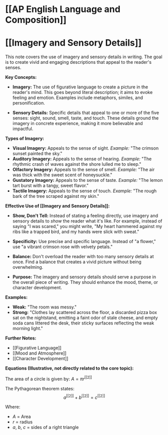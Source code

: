 # [[AP English Language and Composition]]
# [[Imagery and Sensory Details]]

This note covers the use of imagery and sensory details in writing.  The goal is to create vivid and engaging descriptions that appeal to the reader's senses.

**Key Concepts:**

* **Imagery:**  The use of figurative language to create a picture in the reader's mind. This goes beyond literal description; it aims to evoke feeling and emotion.  Examples include metaphors, similes, and personification.

* **Sensory Details:**  Specific details that appeal to one or more of the five senses: sight, sound, smell, taste, and touch.  These details ground the imagery in concrete experience, making it more believable and impactful.


**Types of Imagery:**

* **Visual Imagery:**  Appeals to the sense of sight.  *Example:* "The crimson sunset painted the sky."
* **Auditory Imagery:** Appeals to the sense of hearing. *Example:* "The rhythmic crash of waves against the shore lulled me to sleep."
* **Olfactory Imagery:** Appeals to the sense of smell. *Example:* "The air was thick with the sweet scent of honeysuckle."
* **Gustatory Imagery:** Appeals to the sense of taste. *Example:* "The lemon tart burst with a tangy, sweet flavor."
* **Tactile Imagery:** Appeals to the sense of touch. *Example:* "The rough bark of the tree scraped against my skin."


**Effective Use of [[Imagery and Sensory Details]]:**

* **Show, Don't Tell:** Instead of stating a feeling directly, use imagery and sensory details to *show* the reader what it's like.  For example, instead of saying "I was scared," you might write, "My heart hammered against my ribs like a trapped bird, and my hands were slick with sweat."

* **Specificity:** Use precise and specific language. Instead of "a flower," use "a vibrant crimson rose with velvety petals."

* **Balance:**  Don't overload the reader with too many sensory details at once. Find a balance that creates a vivid picture without being overwhelming.

* **Purpose:** The imagery and sensory details should serve a purpose in the overall piece of writing. They should enhance the mood, theme, or character development.


**Examples:**

* **Weak:**  "The room was messy."
* **Strong:** "Clothes lay scattered across the floor, a discarded pizza box sat on the nightstand, emitting a faint odor of stale cheese, and empty soda cans littered the desk, their sticky surfaces reflecting the weak morning light."


**Further Notes:**

* [[Figurative Language]]
* [[Mood and Atmosphere]]
* [[Character Development]]


**Equations (Illustrative, not directly related to the core topic):**

The area of a circle is given by:  $A = \pi r^[[2]]$

The Pythagorean theorem states:  $$a^[[2]] + b^[[2]] = c^[[2]]$$

Where:

* $A$ = Area
* $r$ = radius
* $a$, $b$, $c$ = sides of a right triangle


